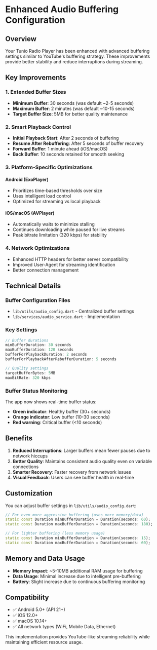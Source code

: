 # Enhanced Audio Buffering Configuration

## Overview

Your Tunio Radio Player has been enhanced with advanced buffering settings similar to YouTube's buffering strategy. These improvements provide better stability and reduce interruptions during streaming.

## Key Improvements

### 1. Extended Buffer Sizes
- **Minimum Buffer**: 30 seconds (was default ~2-5 seconds)
- **Maximum Buffer**: 2 minutes (was default ~10-15 seconds)
- **Target Buffer Size**: 5MB for better quality maintenance

### 2. Smart Playback Control
- **Initial Playback Start**: After 2 seconds of buffering
- **Resume After Rebuffering**: After 5 seconds of buffer recovery
- **Forward Buffer**: 1 minute ahead (iOS/macOS)
- **Back Buffer**: 10 seconds retained for smooth seeking

### 3. Platform-Specific Optimizations

#### Android (ExoPlayer)
- Prioritizes time-based thresholds over size
- Uses intelligent load control
- Optimized for streaming vs local playback

#### iOS/macOS (AVPlayer)
- Automatically waits to minimize stalling
- Continues downloading while paused for live streams
- Peak bitrate limitation (320 kbps) for stability

### 4. Network Optimizations
- Enhanced HTTP headers for better server compatibility
- Improved User-Agent for streaming identification
- Better connection management

## Technical Details

### Buffer Configuration Files
- `lib/utils/audio_config.dart` - Centralized buffer settings
- `lib/services/audio_service.dart` - Implementation

### Key Settings
```dart
// Buffer durations
minBufferDuration: 30 seconds
maxBufferDuration: 120 seconds
bufferForPlaybackDuration: 2 seconds
bufferForPlaybackAfterRebufferDuration: 5 seconds

// Quality settings
targetBufferBytes: 5MB
maxBitRate: 320 kbps
```

### Buffer Status Monitoring
The app now shows real-time buffer status:
- **Green indicator**: Healthy buffer (30+ seconds)
- **Orange indicator**: Low buffer (10-30 seconds)
- **Red warning**: Critical buffer (<10 seconds)

## Benefits

1. **Reduced Interruptions**: Larger buffers mean fewer pauses due to network hiccups
2. **Better Quality**: Maintains consistent audio quality even on variable connections
3. **Smarter Recovery**: Faster recovery from network issues
4. **Visual Feedback**: Users can see buffer health in real-time

## Customization

You can adjust buffer settings in `lib/utils/audio_config.dart`:

```dart
// For even more aggressive buffering (uses more memory/data)
static const Duration minBufferDuration = Duration(seconds: 60);
static const Duration maxBufferDuration = Duration(seconds: 180);

// For lighter buffering (less memory usage)
static const Duration minBufferDuration = Duration(seconds: 15);
static const Duration maxBufferDuration = Duration(seconds: 60);
```

## Memory and Data Usage

- **Memory Impact**: ~5-10MB additional RAM usage for buffering
- **Data Usage**: Minimal increase due to intelligent pre-buffering
- **Battery**: Slight increase due to continuous buffering monitoring

## Compatibility

- ✅ Android 5.0+ (API 21+)
- ✅ iOS 12.0+
- ✅ macOS 10.14+
- ✅ All network types (WiFi, Mobile Data, Ethernet)

This implementation provides YouTube-like streaming reliability while maintaining efficient resource usage. 